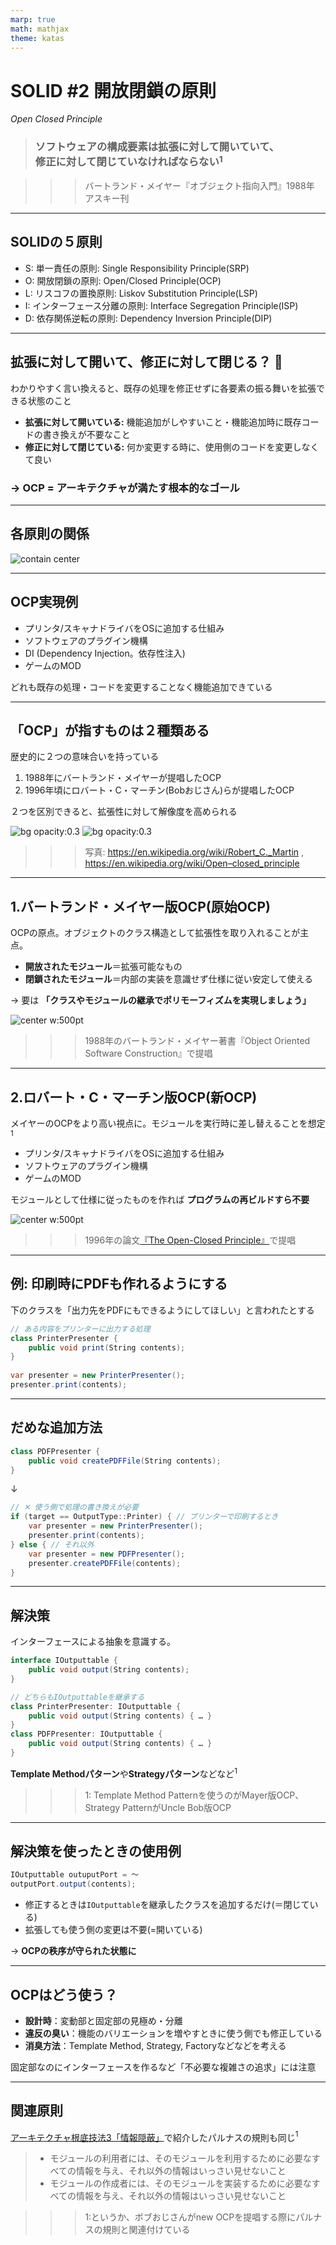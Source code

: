 ```yaml
---
marp: true
math: mathjax
theme: katas
---
```

<!-- 
size: 16:9
paginate: true
-->
<!-- header: 勉強会# ― エンジニアとしての解像度を高めるための勉強会-->

<!-- 普段私たちがオブジェクト指向プログラミングをする際に、インターフェースと実装に分けて実装するが、それは何のためにやっているか？というテーマ -->

# SOLID #2 開放閉鎖の原則
_Open Closed Principle_

> ### ソフトウェアの構成要素は拡張に対して開いていて、<br>修正に対して閉じていなければならない$^1$

>>> バートランド・メイヤー『オブジェクト指向入門』1988年 アスキー刊

<!-- 今回はOCP。SOLIDというオブジェクト指向設計するときに常に手元においておきたい５大原則のうち、保守・拡張しやすい構造の到達点を示した原則です。
２つは一見矛盾した性質のように見えますが、これこそがオブジェクト指向プログラミングの醍醐味でありゴールを表しているということで楽しんで参加してください。 -->

---

## SOLIDの５原則

* S: 単一責任の原則: Single Responsibility Principle(SRP)
* O: 開放閉鎖の原則: Open/Closed Principle(OCP)
* L: リスコフの置換原則: Liskov Substitution Principle(LSP)
* I: インターフェース分離の原則: Interface Segregation Principle(ISP)
* D: 依存関係逆転の原則: Dependency Inversion Principle(DIP)

<!-- これらを実践することで堅牢なアーキテクチャを持つソフトウェアができる。 -->
<!-- 他の原則が割と覚えてからしばらく経つと使いこなせるようになるものが多いのに対して、この原則はすぐに設計や実装に使えるのが特徴です -->

---

## 拡張に対して開いて、修正に対して閉じる？ 🤔

わかりやすく言い換えると、既存の処理を修正せずに各要素の振る舞いを拡張できる状態のこと

* **拡張に対して開いている:** 機能追加がしやすいこと・機能追加時に既存コードの書き換えが不要なこと
* **修正に対して閉じている:** 何か変更する時に、使用側のコードを変更しなくて良い

### → OCP = アーキテクチャが満たす根本的なゴール

<!-- 拡張と修正の言葉の言葉の意味を整理しておく。
1. 拡張:
  * 新しい機能や振る舞いを追加すること。
  * 既存のコードを変更せずに新しいモジュールやクラスを追加することで行われる。
2. 修正:
  * 既存のコードの変更。
  * バグの修正や既存の機能の変更など、すでに存在するコードの内容を直接変更する行為。

OCPの目的は、新しい機能や変更が必要なとき、既存のコードを変更するのではなく、新しいコードを追加することでその要件を満たすことができるような設計を心がけること
https://zenn.dev/naas/scraps/41ed1c120aff53
-->

<!-- ちょっとした拡張のために大量の書き換えが必要になるようなら、そのプロジェクトは大失敗への道を進んでいることになる -->

<!-- もう一度繰り返しておくと、既存コードが修正不要で機能拡張できることがOCP -->

---

## 各原則の関係

![contain center](assets/06-relationship.png)

---

## OCP実現例

* プリンタ/スキャナドライバをOSに追加する仕組み
* ソフトウェアのプラグイン機構
* DI (Dependency Injection。依存性注入)
* ゲームのMOD

どれも既存の処理・コードを変更することなく機能追加できている

<!-- 考えてみるとすごい状態。OS,ソフトウェア,ゲームソフト本体のコードを一切変更していないのに、これまでと同じ機能が同じように動作し、新しい機能も問題なく動いている。これがOCPが実現する世界。 -->
<!-- 自分たちの作るものもこんな風にできたら良いと思いませんか？今まで作ったものに手を触れずに、安心して新しい機能を追加できる。
自分はオブジェクト指向言語じゃないといって関係ないわけでもない。Cで書かれたLinuxでも同様にOSビルド不要でデバイスドライバを追加できるし。
OSみたいな大きなプログラムだけがメリットを享受するわけではない。AIや数理最適化の処理においても「この部分のロジックだけを別のものに取り替えてみたい」という試行錯誤が簡単にできるようになる。 -->
<!-- ちょっとOCPに興味が湧いてきましたよね -->

<!-- ただ、OCPはSOLIDの順番でこそ２番めに出てきているけれど、SOLID全般で目指すゴールの状態でもあるので、実現に必要なテクニックにはO以外の全部(S/L/I/D)すべての考え方が必要になる。なので今日は全体像を掴むための説明と、その説明理解に必要な概念を紹介します -->

---

## 「OCP」が指すものは２種類ある

歴史的に２つの意味合いを持っている

1. 1988年にバートランド・メイヤーが提唱したOCP
2. 1996年頃にロバート・C・マーチン(Bobおじさん)らが提唱したOCP

２つを区別できると、拡張性に対して解像度を高められる

![bg opacity:0.3](assets/02-ocp-portrait_BertrandMeyer.jpg)
![bg opacity:0.3](assets/02-ocp-portrait_uncleBob.jpg)

>>> 写真: https://en.wikipedia.org/wiki/Robert_C._Martin , https://en.wikipedia.org/wiki/Open–closed_principle
<!-- OCPには歴史的に２つあるので、それを紐解きつつ具体例を示していきます -->

---

## 1.バートランド・メイヤー版OCP(原始OCP)

OCPの原点。オブジェクトのクラス構造として拡張性を取り入れることが主点。

* **開放されたモジュール**＝拡張可能なもの
* **閉鎖されたモジュール**＝内部の実装を意識せず仕様に従い安定して使える

→ 要は **「クラスやモジュールの継承でポリモーフィズムを実現しましょう」**

![center w:500pt](assets/02-ocp_mayer.png)

>>> 1988年のバートランド・メイヤー著書『Object Oriented Software Construction』で提唱

<!-- 親クラスで安定した仕様・実装をしっかり定義しておき、それを継承する各サブクラスで実装の修正または拡張を行なっていくことで、具体的な処理はサブクラスで実装すれば、使用者にとっては親クラスを使っているつもりで処理を切り替えることができる。使用者は実体につられてソースコードを変更しなくても良い -->
<!--
 つまりメイヤーの原則では、具象メソッド（シグネチャ＋コード）の実装継承（implementation inheritance）と、サブクラスを追加定義していく深い継承が基本になる。
 親クラスは単なるインターフェースを定義するだけでなく実際の処理を持っていても良く、また子だけでなく孫クラスや曾孫クラスになることを想定している -->

---

## 2.ロバート・C・マーチン版OCP(新OCP)

メイヤーのOCPをより高い視点に。モジュールを実行時に差し替えることを想定$^1$

* プリンタ/スキャナドライバをOSに追加する仕組み
* ソフトウェアのプラグイン機構
* ゲームのMOD

モジュールとして仕様に従ったものを作れば **プログラムの再ビルドすら不要**

![center w:500pt](assets/02-ocp_unclebob.png)

>>> 1996年の論文[『The Open-Closed Principle』](https://docs.google.com/a/cleancoder.com/viewer?a=v&pid=explorer&chrome=true&srcid=0BwhCYaYDn8EgN2M5MTkwM2EtNWFkZC00ZTI3LWFjZTUtNTFhZGZiYmUzODc1&hl=en)で提唱

<!-- クラス構造の視点でいうと、マーチンの原則では、実装を持たない抽象メソッドだけ定義したインターフェースクラスを定義し、それを界面継承（interface inheritance）することが基本になる。継承関係はインターフェースの実装のみに留めて、実装の継承は抑えることがメイヤー版との違い。 -->

<!-- 一般的にOCPでググると出てくるのは、メイヤーのようにコードレベルでの話をしているものが多い。ただし最近は親クラスといっても実装を持たないスタイルが主流になっているので、その点ではボブおじさんのインターフェースのみ用意してそれを継承するという内容に近い -->

<!-- ちなみに昔はたくさんあったTwitterクライアントも広義のボブおじさん版OCPの適用例と言える。どのクライアントアプリもTwitterのAPIというインターフェースを守っていれば同じようにタイムラインを見たり投稿できた。このときにTwitterサービスそのものを修正する必要はない。 -->

---

## 例: 印刷時にPDFも作れるようにする

下のクラスを「出力先をPDFにもできるようにしてほしい」と言われたとする

```cs
// ある内容をプリンターに出力する処理
class PrinterPresenter {
    public void print(String contents);
}
 
var presenter = new PrinterPresenter();
presenter.print(contents);
```

---

## だめな追加方法
 
```cs
class PDFPresenter {
    public void createPDFFile(String contents);
}
```
↓
<!-- ❌ メソッド名がヤバい。PrinterPresenterとは関係なくてヤバい -->

```cs
// ✕ 使う側で処理の書き換えが必要
if (target == OutputType::Printer) { // プリンターで印刷するとき
    var presenter = new PrinterPresenter();
    presenter.print(contents);
} else { // それ以外
    var presenter = new PDFPresenter();
    presenter.createPDFFile(contents);
}
```
<!-- もしかすると次はディスプレイに表示することになるかもしれない。そのときにif文を追加する？ -->

---

## 解決策
 
インターフェースによる抽象を意識する。
 
```cs
interface IOutputtable {
    public void output(String contents);
}

// どちらもIOutputtableを継承する
class PrinterPresenter: IOutputtable {
    public void output(String contents) { … }
}
class PDFPresenter: IOutputtable {
    public void output(String contents) { … }
}
```

**Template Methodパターン**や**Strategyパターン**などなど$^1$

>>> 1: Template Method Patternを使うのがMayer版OCP、Strategy PatternがUncle Bob版OCP

<!-- 外部仕様をきっちり考える、ということに他ならない -->

<!-- (コメント欄に貼る)
Template Method パターン： https://www.hyuki.com/pi/#n02 
Strategy パターン： https://ja.wikipedia.org/wiki/Strategy_%E3%83%91%E3%82%BF%E3%83%BC%E3%83%B3
-->

---

## 解決策を使ったときの使用例
 
```cs
IOutputtable outuputPort = 〜
outputPort.output(contents);
```
 
* 修正するときは`IOutputtable`を継承したクラスを追加するだけ(＝閉じている)
* 拡張しても使う側の変更は不要(=開いている)
 
→ **OCPの秩序が守られた状態に**
 
<!-- ちなみに上のコードはメソッドをより抽象的な`output()`にしているのもポイント -->

<!-- C言語みたいに言語でOOPがサポートされないものでも、ヘッダファイルに対応する.cファイルを別のファイルにすることでビルド時に差し替えられる。C/C++のテストライブラリなんかはこの方法でmain()関数を差し替えている。
また実行時のポリモーフィズムにおいても関数ポインタなどを保持できる構造体と同じメモリアラインメントを持つ構造体を作って、そのポインタを保持するという方法で実現できる。参考までに。 -->

<!-- さて、このような状態を実現するためには、普段から何に気をつけていれば良いと思う？

それは「将来インターフェースを使って拡張するプログラマーのために、インターフェースや抽象クラス/モジュールのドキュメントをしっかりと書く」ということです。クラスやインターフェースの継承は何かと厄介です。新しいサブクラスによって既存のコードが予測不可能な方法で破壊されるかもしれません。そうならないためにも、継承をサポートするクラス等を書くときには、ドキュメンテーションをめちゃくちゃ頑張るというのがとても重要です。 -->

<!-- 一方で、インターフェースを定義するなどして拡張に対して開き変更に閉じているコードを作ると、その瞬間からその境界に対して将来の変更を不可能にしてしまうリスクもはらんでいる。そこも注意してほしい。新しいバージョンのインターフェースを作ってver2として公開するか、それともみんなにゴメンナサイして変更するか。 -->

---

## OCPはどう使う？
 
* **設計時**：変動部と固定部の見極め・分離
* **違反の臭い**：機能のバリエーションを増やすときに使う側でも修正している
* **消臭方法**：Template Method, Strategy, Factoryなどなどを考える
 
固定部なのにインターフェースを作るなど「不必要な複雑さの追求」には注意

<!-- 「変更に対して閉じている」についてもう少し広い例外も紹介しておきます。
あるモジュールやコードの、クライアント側(つまり使用する側)を変更する必要がない限り、既存の提供側すべてのコードを変更しても良い、という例外です。
これは内部では様々なコードが変更されている状況ではあるものの、それを使う側は変更前後でまったく同じように使えるようになっているというインターフェースの境界が作れていることを表します。これはこれで、当該コードとクライアントとの間に明確な境界が引かれていて不可侵な状態になっているので、変更に対して閉じていると言える。

つまり、疎結合になっていることはOCPの１つの実現された状態になっている -->


---

## 関連原則

[アーキテクチャ根底技法3「情報隠蔽」](01-basics/13-encapsulation_infohiding_pkg.md)で紹介したパルナスの規則も同じ$^1$

> * モジュールの利用者には、そのモジュールを利用するために必要なすべての情報を与え、それ以外の情報はいっさい見せないこと
> * モジュールの作成者には、そのモジュールを実装するために必要なすべての情報を与え、それ以外の情報はいっさい見せないこと

>>> 1:というか、ボブおじさんがnew OCPを提唱する際にパルナスの規則と関連付けている
